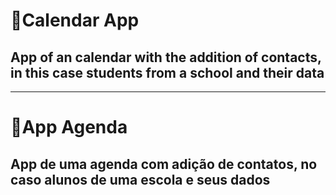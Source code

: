 # 📓Calendar App
## App of an calendar with the addition of contacts, in this case students from a school and their data
---
# 📓App Agenda
## App de uma agenda com adição de contatos, no caso alunos de uma escola e seus dados
